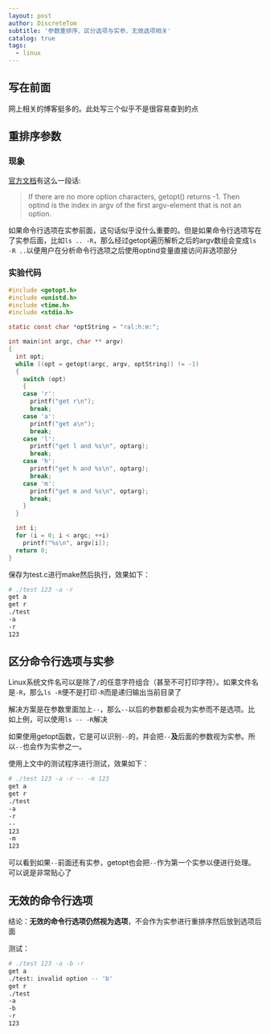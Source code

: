 ```yaml
---
layout: post
author: DiscreteTom
subtitle: '参数重排序、区分选项与实参、无效选项相关'
catalog: true
tags:
  - linux
---
```


## 写在前面

网上相关的博客挺多的。此处写三个似乎不是很容易查到的点

## 重排序参数

### 现象

[官方文档](http://man7.org/linux/man-pages/man3/getopt.3.html)有这么一段话:

>If there are no more option characters, getopt() returns -1. Then optind is the index in argv of the first argv-element that is not an option.

如果命令行选项在实参前面，这句话似乎没什么重要的。但是如果命令行选项写在了实参后面，比如`ls .. -R`，那么经过getopt遍历解析之后的argv数组会变成`ls -R ..`以便用户在分析命令行选项之后使用optind变量直接访问非选项部分

### 实验代码

```c
#include <getopt.h>
#include <unistd.h>
#include <time.h>
#include <stdio.h>

static const char *optString = "ral:h:m:";

int main(int argc, char ** argv)
{
  int opt;
  while ((opt = getopt(argc, argv, optString)) != -1)
  {
    switch (opt)
    {
    case 'r':
      printf("get r\n");
      break;
    case 'a':
      printf("get a\n");
      break;
    case 'l':
      printf("get l and %s\n", optarg);
      break;
    case 'h':
      printf("get h and %s\n", optarg);
      break;
    case 'm':
      printf("get m and %s\n", optarg);
      break;
    }
  }

  int i;
  for (i = 0; i < argc; ++i)
    printf("%s\n", argv[i]);
  return 0;
}
```

保存为test.c进行make然后执行，效果如下：

```bash
# ./test 123 -a -r
get a
get r
./test
-a
-r
123
```

## 区分命令行选项与实参

Linux系统文件名可以是除了`/`的任意字符组合（甚至不可打印字符）。如果文件名是`-R`，那么`ls -R`便不是打印`-R`而是递归输出当前目录了

解决方案是在参数里面加上`--`，那么`--`以后的参数都会视为实参而不是选项。比如上例，可以使用`ls -- -R`解决

如果使用getopt函数，它是可以识别`--`的，并会把`--`**及**后面的参数视为实参。所以`--`也会作为实参之一。

使用上文中的测试程序进行测试，效果如下：

```bash
# ./test 123 -a -r -- -m 123
get a
get r
./test
-a
-r
--
123
-m
123
```

可以看到如果`--`前面还有实参，getopt也会把`--`作为第一个实参以便进行处理。可以说是非常贴心了

## 无效的命令行选项

结论：**无效的命令行选项仍然视为选项**，不会作为实参进行重排序然后放到选项后面

测试：

```bash
# ./test 123 -a -b -r
get a
./test: invalid option -- 'b'
get r
./test
-a
-b
-r
123
```
